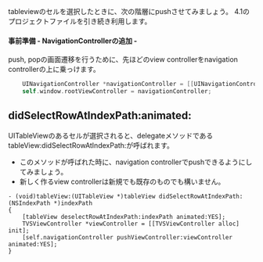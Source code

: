 tableviewのセルを選択したときに、次の階層にpushさせてみましょう。
4.1のプロジェクトファイルを引き続き利用します。

#### 事前準備 - NavigationControllerの追加 -
push, popの画面遷移を行うために、先ほどのview controllerをnavigation controllerの上に乗っけます。
```Objective-C
    UINavigationController *navigationController = [[UINavigationController alloc] initWithRootViewController:_viewController];
    self.window.rootViewController = navigationController;
```


## didSelectRowAtIndexPath:animated:
UITableViewのあるセルが選択されると、delegateメソッドであるtableView:didSelectRowAtIndexPath:が呼ばれます。
- このメソッドが呼ばれた時に、navigation controllerでpushできるようにしてみましょう。
- 新しく作るview controllerは新規でも既存のものでも構いません。

```
- (void)tableView:(UITableView *)tableView didSelectRowAtIndexPath:(NSIndexPath *)indexPath
{
    [tableView deselectRowAtIndexPath:indexPath animated:YES];
    TVSViewController *viewController = [[TVSViewController alloc] init];
    [self.navigationController pushViewController:viewController animated:YES];
}
```
